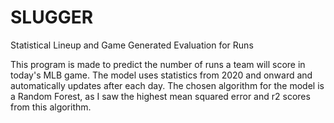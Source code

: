 # SLUGGER
 Statistical Lineup and Game Generated Evaluation for Runs

This program is made to predict the number of runs a team will score in today's MLB game. The model uses statistics from 2020 and onward and automatically updates after each day. The chosen algorithm for the model is a Random Forest, as I saw the highest mean squared error and r2 scores from this algorithm. 
